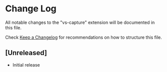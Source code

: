 # Change Log

All notable changes to the "vs-capture" extension will be documented in this file.

Check [Keep a Changelog](http://keepachangelog.com/) for recommendations on how to structure this file.

## [Unreleased]

- Initial release